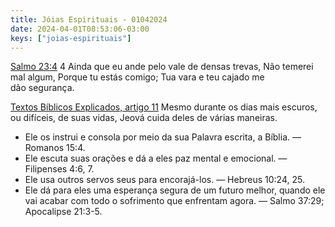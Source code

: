 ```yaml
---
title: Jóias Espirituais - 01042024
date: 2024-04-01T08:53:06-03:00
keys: ["joias-espirituais"]
---
```


[Salmo 23:4](https://www.jw.org/finder?wtlocale=T&pub=nwtsty&srctype=wol&bible=19023004&srcid=share) 4 Ainda que eu ande pelo vale de densas trevas,
Não temerei mal algum, Porque tu estás comigo; Tua vara e teu cajado me dão segurança.

<div class='quadro'><a href='https://wol.jw.org/pt/wol/pc/r5/lp-t/1204408/736/0'>Textos Bíblicos Explicados, artigo 11</a>
Mesmo durante os dias mais escuros, ou difíceis, de suas vidas, Jeová cuida deles de várias maneiras.

- Ele os instrui e consola por meio da sua Palavra escrita, a Bíblia. — Romanos 15:4.
- Ele escuta suas orações e dá a eles paz mental e emocional. — Filipenses 4:6, 7.
- Ele usa outros servos seus para encorajá-los. — Hebreus 10:24, 25.
- Ele dá para eles uma esperança segura de um futuro melhor, quando ele vai acabar com todo o sofrimento que enfrentam agora. — Salmo 37:29; Apocalipse 21:3-5.
</div>
